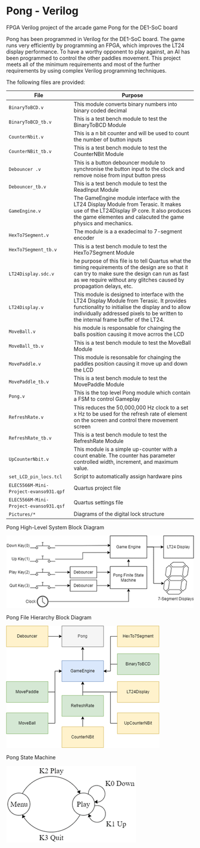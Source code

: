 # Pong - Verilog

FPGA Verilog project of the arcade game Pong for the DE1-SoC board

Pong has been programmed in Verilog for the DE1-SoC board. The game runs very efficiently by programming an FPGA, which improves the LT24 display performance. To have a worthy opponent to play against, an AI has been programmed to control the other paddles movement. This project meets all of the minimum requirements and most of the further requirements by using complex Verilog programming techniques. 

The following files are provided:

| File | Purpose |
| ---  | --- |
| `BinaryToBCD.v` | This module converts binary numbers into binary coded decimal |
| `BinaryToBCD_tb.v` | This is a test bench module to test the BinaryToBCD Module   |
| `CounterNbit.v` | This is a n bit counter and will be used to count the number of button inputs |
| `CounterNBit_tb.v` | This is a test bench module to test the CounterNBit Module   |
| `Debouncer .v` | This is a button debouncer module to synchronise the button input to the clock and remove noise from input button press |
| `Debouncer_tb.v` | This is a test bench module to test the ReadInput Module  |
| `GameEngine.v` | The GameEngine module interface with the LT24 Display Module from Terasic. It makes use of the LT24Display IP core. It also produces the game elementes and calacuted the game physics and mechanics. |
| `HexTo7Segment.v` | The module is a a exadecimal to 7-segment encoder |
| `HexTo7Segment_tb.v` | This is a test bench module to test the HexTo7Segment Module  |
| `LT24Display.sdc.v` | he purpose of this file is to tell Quartus what the timing requirements of the design are so that it can try to make sure the design can run as fast as we require without any glitches caused by propagation delays, etc.  |
| `LT24Display.v` | This module is designed to interface with the LT24 Display Module from Terasic. It provides functionality to initialise the display and to allow individually addressed pixels to be written to the internal frame buffer of the LT24.|
| `MoveBall.v` | his module is responsable for chainging the balls position causing it move acrros the LCD |
| `MoveBall_tb.v` | This is a test bench module to test the MoveBall Module  |
| `MovePaddle.v` | This module is resonsable for chainging the paddles position causing it move up and down the LCD |
| `MovePaddle_tb.v` | This is a test bench module to test the MovePaddle Module |
| `Pong.v` | This is the top level Pong module which contain a FSM to control Gameplay  |
| `RefreshRate.v` | This reduces the 50,000,000 Hz clock to a set x Hz to be used for the refresh rate of element on the screen and control there movement screen  |
| `RefreshRate_tb.v` | This is a test bench module to test the RefreshRate Module   |
| `UpCounterNbit.v` | This module is a simple up-counter with a count enable. The counter has parameter controlled width, increment, and maximum value.|
| `set_LCD_pin_locs.tcl` | Script to automatically assign hardware pins |
| `ELEC5566M-Mini-Project-evanso931.qpf` | Quartus project file |
| `ELEC5566M-Mini-Project-evanso931.qsf` | Quartus settings file |
| `Pictures/*`             | Diagrams of the digital lock structure |


Pong High-Level System Block Diagram

![alt text](https://github.com/evanso931/Pong-Verilog/blob/main/Pictures/Pong%20FPGA%20High-Level%20System%20Diagram.png?raw=true)

Pong File Hierarchy Block Diagram

![alt text](https://github.com/evanso931/Pong-Verilog/blob/main/Pictures/Pong%20File%20Hierarchy.png?raw=true)

Pong State Machine

![alt text](https://github.com/evanso931/Pong-Verilog/blob/main/Pictures/Pong%20Finite%20State%20Machine.png?raw=true)
